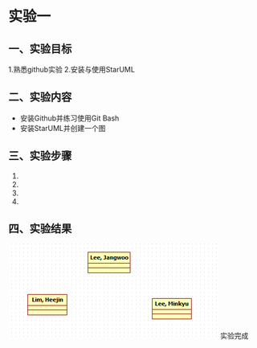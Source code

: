 # 实验一

## 一、实验目标
1.熟悉github实验
2.安装与使用StarUML

## 二、实验内容
- 安装Github并练习使用Git Bash
- 安装StarUML并创建一个图 	

## 三、实验步骤
1.
2.
3.
4.

## 四、实验结果
![第一个UML图](./model1.jpg)
 实验完成
